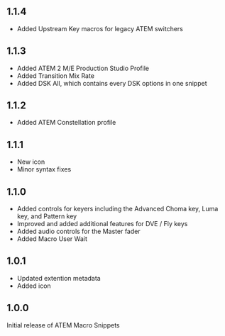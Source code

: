 ## 1.1.4

* Added Upstream Key macros for legacy ATEM switchers

## 1.1.3

* Added ATEM 2 M/E Production Studio Profile
* Added Transition Mix Rate
* Added DSK All, which contains every DSK options in one snippet

## 1.1.2

* Added ATEM Constellation profile

## 1.1.1

* New icon
* Minor syntax fixes

## 1.1.0

* Added controls for keyers including the Advanced Choma key, Luma key, and Pattern key
* Improved and added additional features for DVE / Fly keys
* Added audio controls for the Master fader
* Added Macro User Wait

## 1.0.1

* Updated extention metadata
* Added icon

## 1.0.0

Initial release of ATEM Macro Snippets